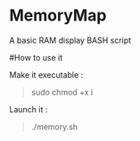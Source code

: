 # MemoryMap
A basic RAM display BASH script 

#How to use it 

Make it executable : 

> sudo chmod +x i
 
Launch it : 

> ./memory.sh
